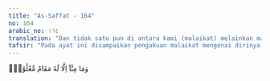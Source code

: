 ```yaml
---
title: "As-Saffat - 164"
no: 164
arabic_no: ١٦٤
translation: "Dan tidak satu pun di antara kami (malaikat) melainkan masing-masing mempunyai kedudukan tertentu,"
tafsir: "Pada ayat ini disampaikan pengakuan malaikat mengenai dirinya, yaitu bahwa mereka memanggul fungsi dan tugas tertentu. Mereka menjalankan fungsi dan tugasnya itu tanpa mengurangi atau menambah sedikit pun dari yang diperintahkan Allah swt sebagaimana dinyatakan dalam firman-Nya:\n\n¦yang tidak durhaka kepada Allah terhadap apa yang Dia perintahkan kepada mereka dan selalu mengerjakan apa yang diperintahkan. (at-Tahrim/66: 6)"
---
```


وَمَا مِنَّآ اِلَّا لَهٗ مَقَامٌ مَّعْلُوْمٌۙ
